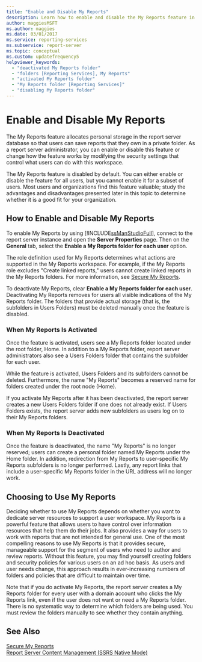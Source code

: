 ```yaml
---
title: "Enable and Disable My Reports"
description: Learn how to enable and disable the My Reports feature in Reporting Services. My Reports provides storage in the report server database for users.
author: maggiesMSFT
ms.author: maggies
ms.date: 03/01/2017
ms.service: reporting-services
ms.subservice: report-server
ms.topic: conceptual
ms.custom: updatefrequency5
helpviewer_keywords:
  - "deactivated My Reports folder"
  - "folders [Reporting Services], My Reports"
  - "activated My Reports folder"
  - "My Reports folder [Reporting Services]"
  - "disabling My Reports folder"
---
```

# Enable and Disable My Reports
  The My Reports feature allocates personal storage in the report server database so that users can save reports that they own in a private folder. As a report server administrator, you can enable or disable this feature or change how the feature works by modifying the security settings that control what users can do with this workspace.  
  
 The My Reports feature is disabled by default. You can either enable or disable the feature for all users, but you cannot enable it for a subset of users. Most users and organizations find this feature valuable; study the advantages and disadvantages presented later in this topic to determine whether it is a good fit for your organization.  
  
## How to Enable and Disable My Reports  
 To enable My Reports by using [!INCLUDE[ssManStudioFull](../../includes/ssmanstudiofull-md.md)], connect to the report server instance and open the **Server Properties** page. Then on the **General** tab, select the **Enable a My Reports folder for each user** option.  
  
 The role definition used for My Reports determines what actions are supported in the My Reports workspace. For example, if the My Reports role excludes "Create linked reports," users cannot create linked reports in the My Reports folders. For more information, see [Secure My Reports](../../reporting-services/security/secure-my-reports.md).  
  
 To deactivate My Reports, clear **Enable a My Reports folder for each user**. Deactivating My Reports removes for users all visible indications of the My Reports folder. The folders that provide actual storage (that is, the subfolders in Users Folders) must be deleted manually once the feature is disabled.  
  
### When My Reports Is Activated  
 Once the feature is activated, users see a My Reports folder located under the root folder, Home. In addition to a My Reports folder, report server administrators also see a Users Folders folder that contains the subfolder for each user.  
  
 While the feature is activated, Users Folders and its subfolders cannot be deleted. Furthermore, the name "My Reports" becomes a reserved name for folders created under the root node (Home).  
  
 If you activate My Reports after it has been deactivated, the report server creates a new Users Folders folder if one does not already exist. If Users Folders exists, the report server adds new subfolders as users log on to their My Reports folders.  
  
### When My Reports Is Deactivated  
 Once the feature is deactivated, the name "My Reports" is no longer reserved; users can create a personal folder named My Reports under the Home folder. In addition, redirection from My Reports to user-specific My Reports subfolders is no longer performed. Lastly, any report links that include a user-specific My Reports folder in the URL address will no longer work.  
  
## Choosing to Use My Reports  
 Deciding whether to use My Reports depends on whether you want to dedicate server resources to support a user workspace. My Reports is a powerful feature that allows users to have control over information resources that help them do their jobs. It also provides a way for users to work with reports that are not intended for general use. One of the most compelling reasons to use My Reports is that it provides secure, manageable support for the segment of users who need to author and review reports. Without this feature, you may find yourself creating folders and security policies for various users on an ad hoc basis. As users and user needs change, this approach results in ever-increasing numbers of folders and policies that are difficult to maintain over time.  
  
 Note that if you do activate My Reports, the report server creates a My Reports folder for every user with a domain account who clicks the My Reports link, even if the user does not want or need a My Reports folder. There is no systematic way to determine which folders are being used. You must review the folders manually to see whether they contain anything.  
  
## See Also  
 [Secure My Reports](../../reporting-services/security/secure-my-reports.md)   
 [Report Server Content Management &#40;SSRS Native Mode&#41;](../../reporting-services/report-server/report-server-content-management-ssrs-native-mode.md)  
  
  
